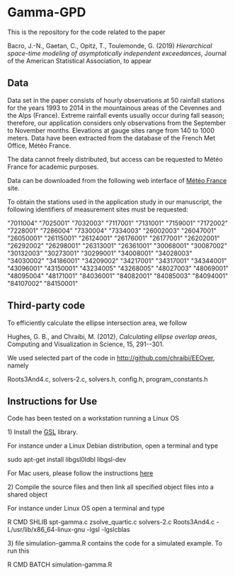 # Gamma-GPD

This is the repository for the code related to the paper 

Bacro, J.-N., Gaetan, C., Opitz, T., Toulemonde, G. (2019) *Hierarchical space-time modeling of asymptotically independent exceedances*, Journal of the American Statistical Association, to appear

Data 
----


Data set in the paper consists of hourly observations at 50 rainfall stations for
the years 1993 to 2014 in the mountainous areas of the Cevennes and the
Alps (France). Extreme rainfall events usually occur during fall season;
therefore, our application considers only observations from the
September to November months. Elevations at gauge sites range from 140
to 1000 meters. Data have been extracted from the database of the French
Met Office, Météo France.

The data cannot freely distributed, but access can be requested to Météo France for academic purposes. 

Data can be downloaded from the following web interface of
[Météo France](https://publitheque.meteo.fr/okapi/accueil/okapiWebPubli/index.jsp)
site.

To obtain the stations used in the application study in our manuscript,
the following identifiers of measurement sites must be requested:

"7011004"  "7025001"  "7032003"  "7117001"  "7131001" 
"7159001"  "7172002"  "7228001"  "7286004"  "7330004" 
"7334003"  "26002003" "26047001" "26050001" "26115001"
 "26124001" "26176001" "26177001" "26202001" "26292002"
 "26298001" "26313001" "26361001" "30068001" "30087002"
 "30132003" "30273001" "30299001" "34008001" "34028003"
 "34030002" "34186001" "34209002" "34217001" "34317001"
 "34344001" "43096001" "43150001" "43234005" "43268005"
 "48027003" "48069001" "48095004" "48171001" "84036001"
 "84082001" "84085003" "84094001" "84107002" "84150001"


Third-party code 
----



To efficiently calculate the ellipse intersection area, we follow

Hughes, G. B., and Chraibi, M. (2012), *Calculating ellipse overlap
areas*, Computing and Visualization in Science, 15, 291--301.

We used selected part of the code in http://github.com/chraibi/EEOver, namely 

Roots3And4.c, solvers-2.c, solvers.h, config.h, program_constants.h



Instructions for Use 
----

Code has been tested on a workstation running a Linux OS


1\) Install the [GSL](https://www.gnu.org/software/gsl/)  library. 

For instance under a Linux Debian
distribution, open a terminal and type

sudo apt-get install libgsl0ldbl libgsl-dev

For Mac users, please follow the instructions [here](http://macappstore.org/gsl/) 

2\) Compile the source files and then link all specified object files into a shared object

For instance under  Linux OS open a terminal and type

R CMD SHLIB spt-gamma.c zsolve_quartic.c solvers-2.c Roots3And4.c
-L/usr/lib/x86\_64-linux-gnu -lgsl -lgslcblas



3\) file simulation-gamma.R contains the code for a simulated example. To run this 

R CMD BATCH simulation-gamma.R
